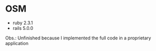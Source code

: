 # OSM

- ruby 2.3.1
- rails 5.0.0

Obs.: Unfinished because I implemented the full code in a proprietary application
